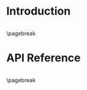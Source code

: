 Introduction
============

``` {include=src/intro.md}
```
\pagebreak

API Reference
=============

``` {include=src/api-ref.md}
```
\pagebreak

